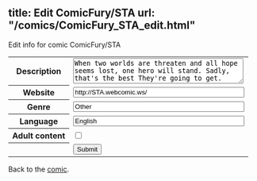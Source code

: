 title: Edit ComicFury/STA
url: "/comics/ComicFury_STA_edit.html"
---
Edit info for comic ComicFury/STA

<form name="comic" action="http://gaepostmail.appspot.com/comic/" method="post">
<table class="comicinfo">
<tr>
<th>Description</th><td><textarea name="description" cols="40" rows="3">When two worlds are threaten and all hope seems lost, one hero will stand. Sadly, that's the best They're going to get.</textarea></td>
</tr>
<tr>
<th>Website</th><td><input type="text" name="url" value="http://STA.webcomic.ws/" size="40"/></td>
</tr>
<tr>
<th>Genre</th><td><input type="text" name="genre" value="Other" size="40"/></td>
</tr>
<tr>
<th>Language</th><td><input type="text" name="language" value="English" size="40"/></td>
</tr>
<tr>
<th>Adult content</th><td><input type="checkbox" name="adult" value="adult" /></td>
</tr>
<tr>
<th></th><td>
<input type="hidden" name="comic" value="ComicFury_STA" />
<input type="submit" name="submit" value="Submit" />
</td>
</tr>
</table>
</form>

Back to the [comic](ComicFury_STA.html).
